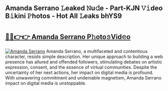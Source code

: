 ## Amanda Serrano 𝙻eaked 𝙽u𝚍e - Part-KJN 𝚅𝚒deo B𝚒kini 𝙿hotos - Hot All 𝙻eaks bhYS9

# <h2><a href="http://ld5qeh.urlbe.top/?page=Amanda+Serrano">🔗🔗👉👉 Amanda Serrano P𝚑oto𝚜Vid𝚎o</a></h2>

[![Amanda Serrano](https://i.imgur.com/eBuTRDB.gif)](http://ld5qeh.urlbe.top/?page=Amanda+Serrano)
Amanda Serrano, a multifaceted and contentious character, resists simple description. Her unique approach to building a web presence has allured and offended followers, stimulating debates on artistic expression, consent, and the essence of virtual communities. Despite the uncertainty of her next actions, her impact on digital media is profound. With unwavering commitment and undeniable magnetism, Amanda Serrano impact on digital media is unstoppable.

